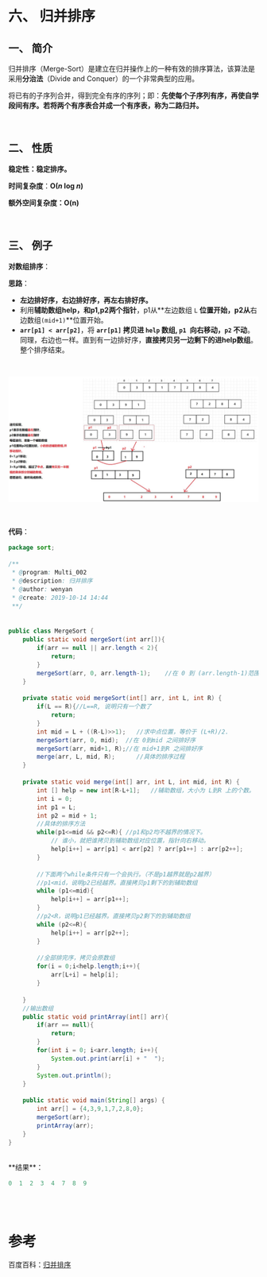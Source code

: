# 六、 归并排序


## 一、 简介

归并排序（Merge-Sort）是建立在归并操作上的一种有效的排序算法，该算法是采用**分治法**（Divide and Conquer）的一个非常典型的应用。

将已有的子序列合并，得到完全有序的序列；即：**先使每个子序列有序，再使自学段间有序。**若将两个有序表合并成一个有序表，称为**二路归并。**

<br>

## 二、 性质

**稳定性：稳定排序。**

**时间复杂度**：**O(*n* log *n*)** 

**额外空间复杂度：O(n)**

<br>

## 三、 例子

**对数组排序**：

**思路**：

- **左边排好序，右边排好序，再左右排好序。**
- 利用**辅助数组help，和p1,p2两个指针**，p1从**左边数组 `L` **位置开始，p2从**右边数组`(mid+1)`**位置开始。
- **`arr[p1] < arr[p2]`**，将 **`arr[p1]` 拷贝进 `help` 数组, `p1 `向右移动，`p2` 不动**。同理，右边也一样。直到有一边排好序，**直接拷贝另一边剩下的进help数组**。整个排序结束。

<br>

![image](images/归并排序图.jpg)

<br>

**代码**：

```java
package sort;

/**
 * @program: Multi_002
 * @description: 归并排序
 * @author: wenyan
 * @create: 2019-10-14 14:44
 **/


public class MergeSort {
    public static void mergeSort(int arr[]){
        if(arr == null || arr.length < 2){
            return;
        }
        mergeSort(arr, 0, arr.length-1);    //在 0 到 (arr.length-1)范围内对数组排序。
    }

    private static void mergeSort(int[] arr, int L, int R) {
        if(L == R){//L==R, 说明只有一个数了
            return;
        }
        int mid = L + ((R-L)>>1);   //求中点位置，等价于 (L+R)/2.
        mergeSort(arr, 0, mid);  //在 0到mid 之间排好序
        mergeSort(arr, mid+1, R);//在 mid+1到R 之间排好序
        merge(arr, L, mid, R);      //具体的排序过程
    }

    private static void merge(int[] arr, int L, int mid, int R) {
        int [] help = new int[R-L+1];   //辅助数组，大小为 L到R 上的个数。
        int i = 0;
        int p1 = L;
        int p2 = mid + 1;
        //具体的排序方法
        while(p1<=mid && p2<=R){ //p1和p2均不越界的情况下。
            // 谁小，就把谁拷贝到辅助数组对应位置，指针向右移动。
            help[i++] = arr[p1] < arr[p2] ? arr[p1++] : arr[p2++];
        }

        //下面两个while条件只有一个会执行。（不是p1越界就是p2越界）
        //p1<mid，说明p2已经越界。直接拷贝p1剩下的到辅助数组
        while (p1<=mid){
            help[i++] = arr[p1++];
        }
        //p2<R，说明p1已经越界。直接拷贝p2剩下的到辅助数组
        while (p2<=R){
            help[i++] = arr[p2++];
        }

        //全部排完序，拷贝会原数组
        for(i = 0;i<help.length;i++){
            arr[L+i] = help[i];
        }

    }
    //输出数组
    public static void printArray(int[] arr){
        if(arr == null){
            return;
        }
        for(int i = 0; i<arr.length; i++){
            System.out.print(arr[i] + "  ");
        }
        System.out.println();
    }

    public static void main(String[] args) {
        int arr[] = {4,3,9,1,7,2,8,0};
        mergeSort(arr);
        printArray(arr);
    }
}

```

<br>
**结果**：

```java
0  1  2  3  4  7  8  9  
```

<br>



















<br>

# 参考

百度百科：[归并排序](https://baike.baidu.com/item/%E5%BD%92%E5%B9%B6%E6%8E%92%E5%BA%8F)<br>

